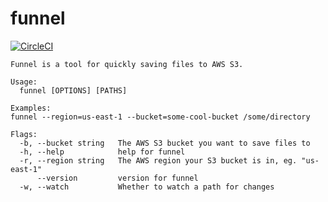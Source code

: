 # funnel

[![CircleCI](https://circleci.com/gh/timrourke/funnel.svg?style=svg)](https://circleci.com/gh/timrourke/funnel)

```
Funnel is a tool for quickly saving files to AWS S3.

Usage:
  funnel [OPTIONS] [PATHS]

Examples:
funnel --region=us-east-1 --bucket=some-cool-bucket /some/directory

Flags:
  -b, --bucket string   The AWS S3 bucket you want to save files to
  -h, --help            help for funnel
  -r, --region string   The AWS region your S3 bucket is in, eg. "us-east-1"
      --version         version for funnel
  -w, --watch           Whether to watch a path for changes
```
